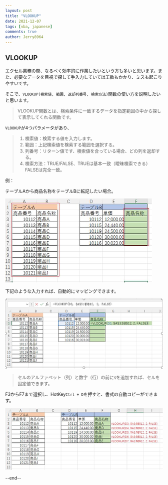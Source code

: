 ```yaml
---
layout: post
title: "VLOOKUP"
date: 2021-12-07
tags: [vba, japanese]
comments: true
author: Jerry8964
---
```




## VLOOKUP

エクセル業務の際、なるべく効率的に作業したいという方も多いと思います。また、必要なデータを目視で探して手入力していては工数もかかり、ミスも起こりやすいです。

そこで、`VLOOKUP(検索値, 範囲, 返却列番号, 検索方法)`関数の使い方を説明したいと思います。

>  VLOOKUP関数とは、検索条件に一致するデータを指定範囲の中から探して表示してくれる関数です。

`VLOOKUP`が4つパラメータがあり、

> 1. 検索値：検索する値を入力します。
> 2. 範囲：上記検索値を検索する範囲を選択する。
> 3. 列番号：リターン値です、検索値を合っている場合、どの列を返却する。
> 4. 検索方法：TRUE/FALSE、TRUEは基本一致（曖昧検索できる）FALSEは完全一致。



例：

テーブルAから商品名称をテーブルBに転記したい場合。

![](https://raw.githubusercontent.com/jerry8964/jerry8964.github.io/main/images/vlookup-0001.JPG)



下記のような入力すれば、自動的にマッピングできます。

![](https://raw.githubusercontent.com/jerry8964/jerry8964.github.io/main/images/vlookup-00002.JPG)

> セルのアルファベット（列）と数字（行）の前に`$`を追加すれば、セルを固定値できます。

F3からF7まで選択し、HotKey`Ctrl + D`を押すと、書式の自動コピーができます。

![](https://raw.githubusercontent.com/jerry8964/jerry8964.github.io/main/images/vlookup-00003.JPG)





--end--
